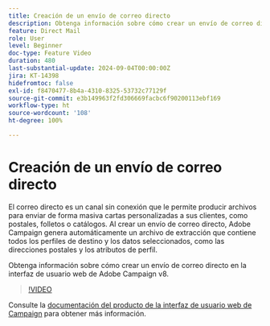 ```yaml
---
title: Creación de un envío de correo directo
description: Obtenga información sobre cómo crear un envío de correo directo en la interfaz de usuario web de Adobe Campaign v8.
feature: Direct Mail
role: User
level: Beginner
doc-type: Feature Video
duration: 480
last-substantial-update: 2024-09-04T00:00:00Z
jira: KT-14398
hidefromtoc: false
exl-id: f8470477-8b4a-4310-8325-53732c77129f
source-git-commit: e3b149963f2fd306669facbc6f90200113ebf169
workflow-type: ht
source-wordcount: '108'
ht-degree: 100%

---
```


# Creación de un envío de correo directo

El correo directo es un canal sin conexión que le permite producir archivos para enviar de forma masiva cartas personalizadas a sus clientes, como postales, folletos o catálogos. Al crear un envío de correo directo, Adobe Campaign genera automáticamente un archivo de extracción que contiene todos los perfiles de destino y los datos seleccionados, como las direcciones postales y los atributos de perfil.

Obtenga información sobre cómo crear un envío de correo directo en la interfaz de usuario web de Adobe Campaign v8.

>[!VIDEO](https://video.tv.adobe.com/v/3451786/?learn=on&captions=spa)

Consulte la [documentación del producto de la interfaz de usuario web de Campaign](https://experienceleague.adobe.com/es/docs/campaign-web/v8/msg/direct-mail/gs-direct-mail) para obtener más información.

